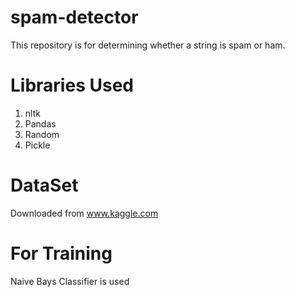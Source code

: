 # spam-detector
This repository is for determining whether a string is spam or ham. 
# Libraries Used
1. nltk
2. Pandas
3. Random
4. Pickle
# DataSet
Downloaded from www.kaggle.com
# For Training
Naive Bays Classifier is used

